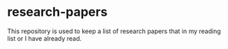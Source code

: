 # research-papers
This repository is used to keep a list of research papers that in my reading list or I have already read.
